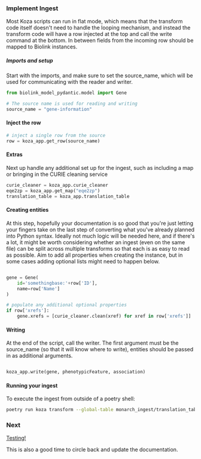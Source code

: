 ### Implement Ingest

Most Koza scripts can run in flat mode, which means that the transform code itself doesn't need to handle the looping mechanism, and instead the transform code will have a row injected at the top and call the write command at the bottom. In between fields from the incoming row should be mapped to Biolink instances. 

##### Imports and setup

Start with the imports, and make sure to set the source_name, which will be used for communicating with the reader and writer.

```python
from biolink_model_pydantic.model import Gene

# The source name is used for reading and writing
source_name = "gene-information"

```

#### Inject the row 

```python
# inject a single row from the source
row = koza_app.get_row(source_name)
```

#### Extras

Next up handle any additional set up for the ingest, such as including a map or bringing in the CURIE cleaning service

```python
curie_cleaner = koza_app.curie_cleaner
eqe2zp = koza_app.get_map("eqe2zp")
translation_table = koza_app.translation_table
```



#### Creating entities 

At this step, hopefully your documentation is so good that you're just letting your fingers take on the last step of converting what you've already planned into Python syntax. Ideally not much logic will be needed here, and if there's a lot, it might be worth considering whether an ingest (even on the same file) can be split across multiple transforms so that each is as easy to read as possible. Aim to add all properties when creating the instance, but in some cases adding optional lists might need to happen below. 

```python

gene = Gene(
    id='somethingbase:'+row['ID'],
    name=row['Name']
)

# populate any additional optional properties
if row['xrefs']:
    gene.xrefs = [curie_cleaner.clean(xref) for xref in row['xrefs']]

```

#### Writing

At the end of the script, call the writer. The first argument must be the source_name (so that it will know where to write), entities should be passed in as additional arguments.

```python

koza_app.write(gene, phenotypicFeature, association)

```

#### Running your ingest

To execute the ingest from outside of a poetry shell:

```bash
poetry run koza transform --global-table monarch_ingest/translation_table.yaml --source monarch_ingest/<YOUR SOURCE>/<YOUR INGEST>.yaml 
```

### Next

[Testing!](test-ingest.md)

This is also a good time to circle back and update the documentation.
